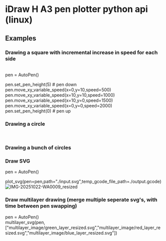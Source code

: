 <h1> iDraw H A3 pen plotter python api (linux) </h1>

<h2>Examples </h2>
<h3> Drawing a square with incremental increase in speed for each side </h3> </br>
pen = AutoPen() </br>

pen.set_pen_height(5) # pen down</br>
pen.move_xy_variable_speed(x=0,y=10,speed=500) </br>
pen.move_xy_variable_speed(x=10,y=10,speed=1000) </br>
pen.move_xy_variable_speed(x=10,y=0,speed=1500) </br>
pen.move_xy_variable_speed(x=0,y=0,speed=2000) </br>
pen.set_pen_height(0) # pen up </br>

<h3> Drawing a circle </h3> </br>


<h3>Drawing a bunch of circles </h3>


<h3>Draw SVG </h3>
pen = AutoPen() </br>

plot_svg(pen=pen,path="./input.svg",temp_gcode_file_path=./output.gcode)  </br>
![IMG-20251022-WA0009_resized](https://github.com/user-attachments/assets/8cfdf1b6-87d7-4dc0-bd43-108ac98ee50a)

<h3>Draw multilayer drawing (merge multiple seperate svg's, with time between pen swapping)</h3>
pen = AutoPen() </br>
multilayer_svg(pen,["multilayer_image/green_layer_resized.svg","multilayer_image/red_layer_resized.svg","multilayer_image/blue_layer_resized.svg"]) </br>


